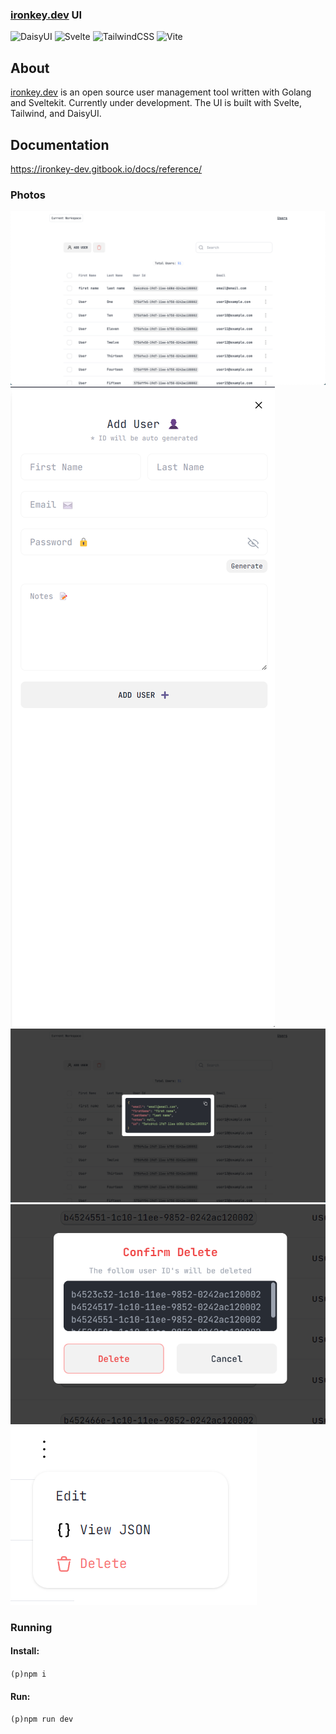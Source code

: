 ### [ironkey.dev]() UI


![DaisyUI](https://img.shields.io/badge/daisyui-5A0EF8?style=for-the-badge&logo=daisyui&logoColor=white)
![Svelte](https://img.shields.io/badge/svelte-%23f1413d.svg?style=for-the-badge&logo=svelte&logoColor=white)
![TailwindCSS](https://img.shields.io/badge/tailwindcss-%2338B2AC.svg?style=for-the-badge&logo=tailwind-css&logoColor=white)
![Vite](https://img.shields.io/badge/vite-%23646CFF.svg?style=for-the-badge&logo=vite&logoColor=white)


## About

[ironkey.dev](https://ironkey.dev) is an open source user management tool written with Golang and Sveltekit. Currently under development. The UI is built with Svelte, Tailwind, and DaisyUI.

## Documentation 

https://ironkey-dev.gitbook.io/docs/reference/


### Photos

![image](/readme_img/main.png)
![image](/readme_img/addUser.png)
![image](/readme_img/jsonModal.png)
![image](/readme_img/delete.png)
![image](/readme_img/dropdown.png)

### Running

#### Install:
`(p)npm i`


#### Run:
`(p)npm run dev`